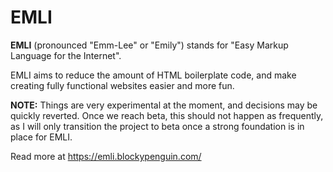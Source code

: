 EMLI
====

**EMLI** (pronounced "Emm-Lee" or "Emily") stands for "Easy Markup Language for the Internet".

EMLI aims to reduce the amount of HTML boilerplate code, and make creating fully functional websites easier and more fun.

**NOTE:** Things are very experimental at the moment, and decisions may be quickly reverted. Once we reach beta, this should not happen as frequently, as I will only transition the project to beta once a strong foundation is in place for EMLI.

Read more at https://emli.blockypenguin.com/
